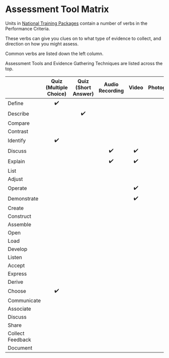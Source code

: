 # Assessment Tool Matrix
Units in [National Training Packages](https://training.gov.au/Search/Training?SearchTitleOrCode=&IncludeSupersededData=false&TypeAllTrainingComponents=false&TypeTrainingPackages=true&TypeTrainingPackages=false&TypeQualifications=false&TypeAccreditedCourses=false&TypeModule=false&TypeUnitsOfCompetency=false&TypeUnitContextualisations=false&TypeSkillSets=false&nrtSearchSubmit=Search&AdvancedSearch=False&JavaScriptEnabled=true&educationLevel=-99&TaxonomyOccupation=&TaxonomyIndustrySector=&recognisedby=-99) contain a number of verbs in the Performance Criteria.

These verbs can give you clues on to what type of evidence to collect, and direction on how you might assess.

Common verbs are listed down the left column.

Assessment Tools and Evidence Gathering Techniques are listed across the top.


|             | Quiz (Multiple Choice) | Quiz (Short Answer) | Audio Recording | Video | Photograph | Blog/Journal | Asynchronous Discussion | Synchronous Discussion (Recorded) | Written Report |  
|-------------|:----------------------:|:-------------------:|:---------------:|:-----:|:----------:|:------------:|:-----------------------:|:----------------------:|:-:|
| Define      | :heavy_check_mark:     |                     |                 |       |            |              |                         |                        |   |
| Describe    |                        | :heavy_check_mark:  |                 |       |            |              |                         |                        |   |
| Compare     |                        |                     |                 |       |            |              |                         |                        |   |
| Contrast    |                        |                     |                 |       |            |              |                         |                        |   |
| Identify    | :heavy_check_mark:     |                     |                 |       |            |              |                         |                        |   |
| Discuss     |                        |                     | :heavy_check_mark:| :heavy_check_mark: |            | :heavy_check_mark: | :heavy_check_mark: | :heavy_check_mark:    |   |
| Explain     |                        |                     | :heavy_check_mark:| :heavy_check_mark: |            | :heavy_check_mark: | :heavy_check_mark: | :heavy_check_mark: |   |
| List        |                        |                     |                 |       |            |              |                         |                        |   |
| Adjust      |                        |                     |                 |       |            |              |                         |                        |   |
| Operate     |                        |                     |                 | :heavy_check_mark: |            |              |                         |                        |   |
| Demonstrate |                        |                     |                 | :heavy_check_mark: |            |              |                         |                        |   |
| Create      |                        |                     |                 |       |            |              |                         |                        |   |
| Construct   |                        |                     |                 |       |            |              |                         |                        |   |
| Assemble    |                        |                     |                 |       |            |              |                         |                        |   |
| Open        |                        |                     |                 |       |            |              |                         |                        |   |
| Load        |                        |                     |                 |       |            |              |                         |                        |   |
| Develop     |                        |                     |                 |       |            |              |                         |                        |   |
| Listen      |                        |                     |                 |       |            |              |                         |                        |   |
| Accept      |                        |                     |                 |       |            |              |                         |                        |   |
| Express     |                        |                     |                 |       |            |              |                         |                        |   |
| Derive      |                        |                     |                 |       |            |              |                         |                        |   |
| Choose      | :heavy_check_mark:     |                     |                 |       |            |              |                         |                        |   |
| Communicate |                        |                     |                 |       |            |              |                         |                        |   |
| Associate   |                        |                     |                 |       |            |              |                         |                        |   |
| Discuss     |                        |                     |                 |       |            |              |                         |                        |   |
| Share       |                        |                     |                 |       |            |              |                         |                        |   |
| Collect Feedback       |                        |                     |                 |       |            |              |                         |                        |   |
| Document      |                        |                     |                 |       |            |              |                         |                        |   |

